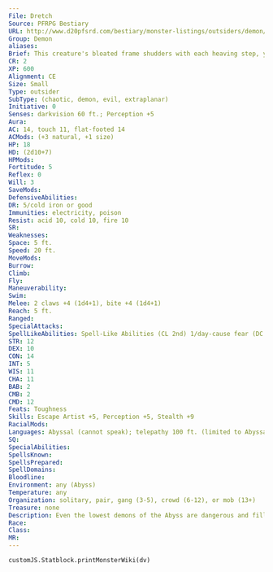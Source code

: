 ```yaml
---
File: Dretch
Source: PFRPG Bestiary
URL: http://www.d20pfsrd.com/bestiary/monster-listings/outsiders/demon/dretch
Group: Demon
aliases: 
Brief: This creature's bloated frame shudders with each heaving step, yet despite its shape, the thing moves with surprising quickness.
CR: 2
XP: 600
Alignment: CE
Size: Small
Type: outsider
SubType: (chaotic, demon, evil, extraplanar)
Initiative: 0
Senses: darkvision 60 ft.; Perception +5
Aura: 
AC: 14, touch 11, flat-footed 14
ACMods: (+3 natural, +1 size)
HP: 18
HD: (2d10+7)
HPMods: 
Fortitude: 5
Reflex: 0
Will: 3
SaveMods: 
DefensiveAbilities: 
DR: 5/cold iron or good
Immunities: electricity, poison
Resist: acid 10, cold 10, fire 10
SR: 
Weaknesses: 
Space: 5 ft.
Speed: 20 ft.
MoveMods: 
Burrow: 
Climb: 
Fly: 
Maneuverability: 
Swim: 
Melee: 2 claws +4 (1d4+1), bite +4 (1d4+1)
Reach: 5 ft.
Ranged: 
SpecialAttacks: 
SpellLikeAbilities: Spell-Like Abilities (CL 2nd) 1/day-cause fear (DC 11), stinking cloud (DC 13), summon (level 1, 1 dretch 35%)
STR: 12
DEX: 10
CON: 14
INT: 5
WIS: 11
CHA: 11
BAB: 2
CMB: 2
CMD: 12
Feats: Toughness
Skills: Escape Artist +5, Perception +5, Stealth +9
RacialMods: 
Languages: Abyssal (cannot speak); telepathy 100 ft. (limited to Abyssal-speaking targets)
SQ: 
SpecialAbilities: 
SpellsKnown: 
SpellsPrepared: 
SpellDomains: 
Bloodline: 
Environment: any (Abyss)
Temperature: any
Organization: solitary, pair, gang (3-5), crowd (6-12), or mob (13+)
Treasure: none
Description: Even the lowest demons of the Abyss are dangerous and filled with a driving need to spread ruin and dismay. The lowly dretch is as hideous and foul as it is cruel, even if it lacks the strength and power to realize its need to brutalize others in its native realm. The lot of the dretch's existence is to serve more powerful demons as victims, and only the lucky few survive long enough to evolve. The dretch is a favorite target for dabblers in Abyssal summonings to call forth. Relatively weak and easy to bully, dretches can often be pressured into long periods of servitude with only vague promises of the opportunity to vent their frustrations and anger on softer foes. Yet the prospective dretch-summoner would do well to remember that these demons are as craven and untrustworthy as they come. A dretch faced with a more powerful foe is only too eager to trade what it knows for its pitiful excuse for a life. Unlike most demons, a dretch's slovenly personality and disdain for prolonged physical labor rarely result in success. Advanced dretches are rare, but those who do find it within themselves to be more than they were at creation often become the pauper-kings of the Abyss, cruel and bitter in their rule over vermin, broken souls, mindless undead, and other dretches. Their empires are confined to abandoned stretches of sewers under backwater cities, unstable reaches of swampland avoided by more sensible minds, and other undesirable corners of the Abyss that even demons find uncomfortable or foul. Yet to the dretch lords, these realms are their empires, and they defend them with a pitiful tenacity. A dretch stands 4 feet tall and weighs 180 pounds. Dretches typically form from the souls of slothful, evil mortals-yet it only takes a small fragment of a soul to trigger such a hideous birth. A single soul can often trigger the manifestation of a small army of dretches, and the sight of a horde of fresh-birthed dretches pulling free from the heaving protomatter of the Abyss is a nauseating and terrifying one indeed.
Race: 
Class: 
MR: 
---
```

```dataviewjs
customJS.Statblock.printMonsterWiki(dv)
```
